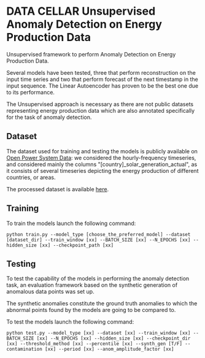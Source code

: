 # DATA CELLAR Unsupervised Anomaly Detection on Energy Production Data

Unsupervised framework to perform Anomaly Detection on Energy Production Data. 

Several models have been tested, three that perform reconstruction on the input time series and two that perform forecast of the next timestamp in the input sequence. The Linear Autoencoder has proven to be the best one due to its performance.

The Unsupervised approach is necessary as there are not public datasets representing energy production data which are also annotated specifically for the task of anomaly detection.

## Dataset

The dataset used for training and testing the models is publicly available on [Open Power System Data](https://data.open-power-system-data.org/time_series/): we considered the hourly-frequency timeseries, and considered mainly the columns "[country]_solar_generation_actual", as it consists of several timeseries depicting the energy production of different countries, or areas.

The processed dataset is available [here](/data/production_ts.csv).

## Training

To train the models launch the following command:

```
python train.py --model_type [choose_the_preferred_model] --dataset [dataset_dir] --train_window [xx] --BATCH_SIZE [xx] --N_EPOCHS [xx] --hidden_size [xx] --checkpoint_path [xx] 
```

## Testing

To test the capability of the models in performing the anomaly detection task, an evaluation framework based on the synthetic generation of anomalous data points was set up.

The synthetic anomalies constitute the ground truth anomalies to which the abnormal points found by the models are going to be compared to.

To test the models launch the following command:

```
python test.py --model_type [xx] --dataset [xx] --train_window [xx] --BATCH_SIZE [xx] --N_EPOCHS [xx] --hidden_size [xx] --checkpoint_dir [xx] --threshold_method [xx] --percentile [xx] --synth_gen [T/F] --contamination [xx] --period [xx] --anom_amplitude_factor [xx]
```